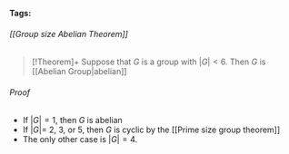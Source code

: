 **Tags:** 
###### [[Group size Abelian Theorem]]
> [!Theorem]+
> Suppose that $G$ is a group with $\lvert G \rvert < 6$. Then $G$ is [[Abelian Group|abelian]]

###### Proof
- If $\lvert G \rvert = 1$, then $G$ is abelian
- If $\lvert G \rvert =$ $2$, $3$, or $5$, then $G$ is cyclic by the [[Prime size group theorem]]
- The only other case is $\lvert G \rvert = 4$. 